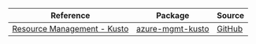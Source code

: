 | Reference | Package | Source |
|---|---|---|
|[Resource Management - Kusto](mgmt-kusto-readme.md)|[azure-mgmt-kusto](https://pypi.org/project/azure-mgmt-kusto)|[GitHub](https://github.com/Azure/azure-sdk-for-python/blob/main/sdk/kusto/azure-mgmt-kusto)|
